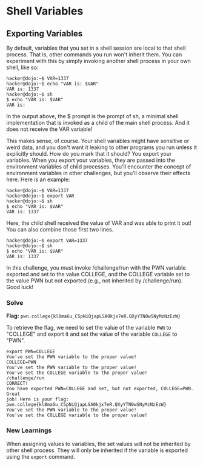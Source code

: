 # Shell Variables

## Exporting Variables
By default, variables that you set in a shell session are local to that shell process. That is, other commands you run won't inherit them. You can experiment with this by simply invoking another shell process in your own shell, like so:
```
hacker@dojo:~$ VAR=1337
hacker@dojo:~$ echo "VAR is: $VAR"
VAR is: 1337
hacker@dojo:~$ sh
$ echo "VAR is: $VAR"
VAR is: 
```
In the output above, the $ prompt is the prompt of sh, a minimal shell implementation that is invoked as a child of the main shell process. And it does not receive the VAR variable!

This makes sense, of course. Your shell variables might have sensitive or weird data, and you don't want it leaking to other programs you run unless it explicitly should. How do you mark that it should? You export your variables. When you export your variables, they are passed into the environment variables of child processes. You'll encounter the concept of environment variables in other challenges, but you'll observe their effects here. Here is an example:
```
hacker@dojo:~$ VAR=1337
hacker@dojo:~$ export VAR
hacker@dojo:~$ sh
$ echo "VAR is: $VAR"
VAR is: 1337
```
Here, the child shell received the value of VAR and was able to print it out! You can also combine those first two lines.
```
hacker@dojo:~$ export VAR=1337
hacker@dojo:~$ sh
$ echo "VAR is: $VAR"
VAR is: 1337
```
In this challenge, you must invoke /challenge/run with the PWN variable exported and set to the value COLLEGE, and the COLLEGE variable set to the value PWN but not exported (e.g., not inherited by /challenge/run). Good luck!

### Solve
**Flag:** `pwn.college{kl8ma6u_C5pNiQjapLSA0kjx7eR.QXyYTN0wSNyMzNzEzW}`

To retrieve the flag, we need to set the value of the variable `PWN` to "COLLEGE" and export it and set the value of the variable `COLLEGE` to "PWN".

```
export PWN=COLLEGE
You've set the PWN variable to the proper value!
COLLEGE=PWN
You've set the PWN variable to the proper value!
You've set the COLLEGE variable to the proper value!
/challenge/run
CORRECT!
You have exported PWN=COLLEGE and set, but not exported, COLLEGE=PWN. Great 
job! Here is your flag:
pwn.college{kl8ma6u_C5pNiQjapLSA0kjx7eR.QXyYTN0wSNyMzNzEzW}
You've set the PWN variable to the proper value!
You've set the COLLEGE variable to the proper value!
```
### New Learnings

When assigning values to variables, the set values will not be inherited by other shell process. They will only be inherited if the variable is exported using the `export` command.